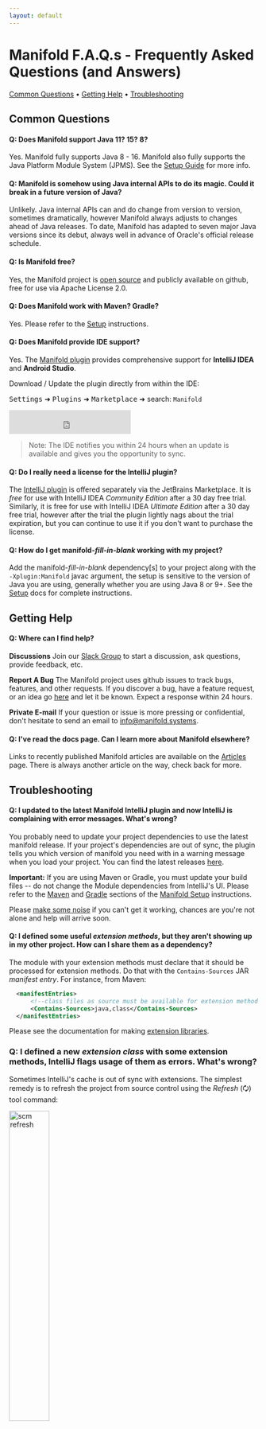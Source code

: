 ```yaml
---
layout: default
---
```


# Manifold F.A.Q.s - Frequently Asked Questions (and Answers)

[Common Questions](#common-questions) • [Getting Help](#getting-help) • [Troubleshooting](#troubleshooting)


## Common Questions

#### Q: Does Manifold support Java 11? 15? 8?
Yes.  Manifold fully supports Java 8 - 16.  Manifold also fully supports the Java Platform Module System (JPMS).  See the
[Setup Guide](http://manifold.systems/docs.html#setup) for more info.

#### Q: Manifold is somehow using Java internal APIs to do its magic. Could it break in a future version of Java?
Unlikely.  Java internal APIs can and do change from version to version, sometimes dramatically, however Manifold always
adjusts to changes ahead of Java releases. To date, Manifold has adapted to seven major Java versions since its debut,
always well in advance of Oracle's official release schedule.  

#### Q: Is Manifold free?
Yes, the Manifold project is [open source](https://github.com/manifold-systems/manifold) and publicly available on
github, free for use via Apache License 2.0.

#### Q: Does Manifold work with Maven?  Gradle?
Yes.  Please refer to the [Setup](http://manifold.systems/docs.html#setup) instructions. 

#### Q: Does Manifold provide IDE support?
Yes.  The [Manifold plugin](https://plugins.jetbrains.com/plugin/10057-manifold) provides comprehensive support for
**IntelliJ IDEA** and **Android Studio**.

Download / Update the plugin directly from within the IDE:

<kbd>Settings</kbd> ➜ <kbd>Plugins</kbd> ➜ <kbd>Marketplace</kbd> ➜ search: `Manifold` 

<iframe frameborder="none" width="245px" height="48px" src="https://plugins.jetbrains.com/embeddable/install/10057">
</iframe>
  
>Note: The IDE notifies you within 24 hours when an update is available and gives you the opportunity to sync.

#### Q: Do I really need a license for the IntelliJ plugin?
The [IntelliJ plugin](https://plugins.jetbrains.com/plugin/10057-manifold/) is offered separately via the JetBrains
Marketplace. It is *free* for use with IntelliJ IDEA *Community Edition* after a 30 day free trial. Similarly, it is
free for use with IntelliJ IDEA *Ultimate Edition* after a 30 day free trial, however after the trial the plugin lightly
nags about the trial expiration, but you can continue to use it if you don't want to purchase the license.

#### Q: How do I get manifold-*fill-in-blank* working with my project? 
Add the manifold-*fill-in-blank* dependency[s] to your project along with the `-Xplugin:Manifold` javac argument, the
setup is sensitive to the version of Java you are using, generally whether you are using Java 8 or 9+. See the
[Setup](http://manifold.systems/docs.html#setup) docs for complete instructions.
 
## Getting Help

#### Q: Where can I find help?

**Discussions**
Join our [Slack Group](https://join.slack.com/t/manifold-group/shared_invite/zt-e0bq8xtu-93ASQa~a8qe0KDhOoD6Bgg) to start
a discussion, ask questions, provide feedback, etc.

**Report A Bug**
The Manifold project uses github issues to track bugs, features, and other requests.  If you discover a bug, have a
feature request, or an idea go [here](https://github.com/manifold-systems/manifold/issues) and let it be known. Expect a
response within 24 hours.

**Private E-mail**
If your question or issue is more pressing or confidential, don't hesitate to send an email to [info@manifold.systems](mailto:info@manifold.systems).

#### Q: I've read the docs page.  Can I learn more about Manifold elsewhere?

Links to recently published Manifold articles are available on the [Articles](http://manifold.systems/articles/articles.html) 
page.  There is always another article on the way, check back for more. 

## Troubleshooting

#### Q: I updated to the latest Manifold IntelliJ plugin and now IntelliJ is complaining with error messages.  What's wrong?
You probably need to update your project dependencies to use the latest manifold release.  If your project's
dependencies are out of sync, the plugin tells you which version of manifold you need with in a warning message
when you load your project.  You can find the latest releases [here](https://github.com/manifold-systems/manifold/tags).

**Important:** If you are using Maven or Gradle, you must update your build files -- do not change the Module dependencies from 
IntelliJ's UI. Please refer to the [Maven](http://manifold.systems/docs.html#maven) and [Gradle](http://manifold.systems/docs.html#gradle)
sections of the [Manifold Setup](http://manifold.systems/docs.html#setup) instructions. 

Please [make some noise](https://join.slack.com/t/manifold-group/shared_invite/zt-e0bq8xtu-93ASQa) if you can't get it
working, chances are you're not alone and help will arrive soon.

#### Q: I defined some useful *extension methods*, but they aren't showing up in my other project. How can I share them as a dependency?
The module with your extension methods must declare that it should be processed for extension methods. Do that with the
`Contains-Sources` JAR *manifest entry*. For instance, from Maven:
```xml
  <manifestEntries>
      <!--class files as source must be available for extension method classes-->
      <Contains-Sources>java,class</Contains-Sources>
  </manifestEntries>
```
Please see the documentation for making [extension libraries](https://github.com/manifold-systems/manifold/tree/master/manifold-deps-parent/manifold-ext#extension-libraries).

### Q: I defined a new *extension class* with some extension methods, IntelliJ flags usage of them as errors. What's wrong?
Sometimes IntelliJ's cache is out of sync with extensions. The simplest remedy is to refresh the project from source
control using the *Refresh* (&#x1f5d8;) tool command:
<p><img src="http://manifold.systems/images/scm_refresh.png" alt="scm refresh" width="40%" height="40%"/></p>
